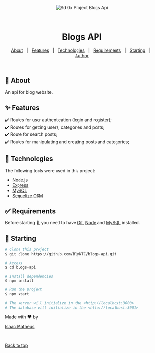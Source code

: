<div align="center" id="top"> 
  <img src="./.github/app.gif" alt="Sd 0x Project Blogs Api" />

  &#xa0;

</div>

<h1 align="center">Blogs API</h1>


<!-- Status -->

<!-- <h4 align="center"> 
	🚧  Sd 0x Blogs Api 🚀 Under construction...  🚧
</h4> 

<hr> -->

<p align="center">
  <a href="#dart-about">About</a> &#xa0; | &#xa0; 
  <a href="#sparkles-features">Features</a> &#xa0; | &#xa0;
  <a href="#rocket-technologies">Technologies</a> &#xa0; | &#xa0;
  <a href="#white_check_mark-requirements">Requirements</a> &#xa0; | &#xa0;
  <a href="#checkered_flag-starting">Starting</a> &#xa0; | &#xa0;
  <a href="https://github.com/BlyNTC" target="_blank">Author</a>
</p>

<br>

## :dart: About ##

An api for blog website.

## :sparkles: Features ##

:heavy_check_mark: Routes for user authentication (login and register);\
:heavy_check_mark: Routes for getting users, categories and posts;\
:heavy_check_mark: Route for search posts;\
:heavy_check_mark: Routes for manipulating and creating posts and categories;

## :rocket: Technologies ##

The following tools were used in this project:

- [Node.js](https://nodejs.org/en/)
- [Express](https://expressjs.com/)
- [MySQL](https://www.mysql.com/)
- [Sequelize ORM](https://sequelize.org/)





## :white_check_mark: Requirements ##

Before starting :checkered_flag:, you need to have [Git](https://git-scm.com), [Node](https://nodejs.org/en/) and [MySQL](https://www.mysql.com/) installed.

## :checkered_flag: Starting ##

```bash
# Clone this project
$ git clone https://github.com/BlyNTC/blogs-api.git

# Access
$ cd blogs-api

# Install dependencies
$ npm install

# Run the project
$ npm start

# The server will initialize in the <http://localhost:3000>
# The database will initialize in the <http://localhost:3001>

```

Made with :heart: by 

<a href="https://github.com/BlyNTC" target="_blank">Isaac Matheus</a>

&#xa0;

<a href="#top">Back to top</a>
